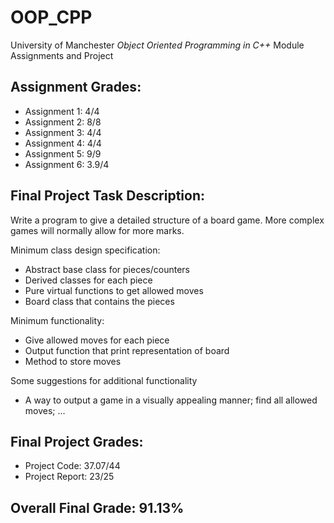 # OOP_CPP
University of Manchester *Object Oriented Programming in C++* Module Assignments and Project

## Assignment Grades:
- Assignment 1: 4/4
- Assignment 2: 8/8
- Assignment 3: 4/4
- Assignment 4: 4/4
- Assignment 5: 9/9
- Assignment 6: 3.9/4

## Final Project Task Description:
Write a program to give a detailed structure of a board game. More complex games will normally allow for more marks.

Minimum class design specification: 
- Abstract base class for pieces/counters 
- Derived classes for each piece 
- Pure virtual functions to get allowed moves 
- Board class that contains the pieces

Minimum functionality: 
- Give allowed moves for each piece 
- Output function that print representation of board 
- Method to store moves

Some suggestions for additional functionality 
- A way to output a game in a visually appealing manner; find all allowed moves; ...

## Final Project Grades:
- Project Code: 37.07/44
- Project Report: 23/25

## Overall Final Grade: 91.13%
